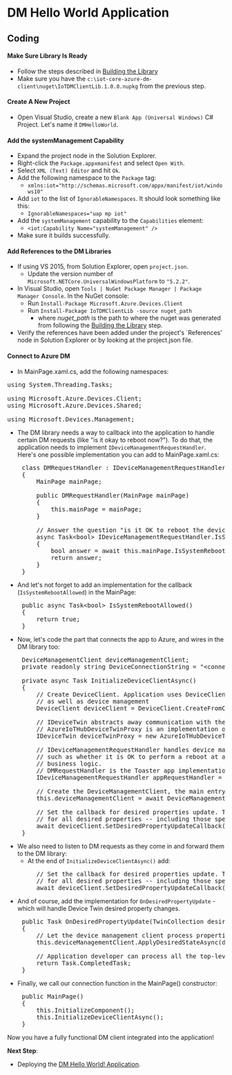 # DM Hello World Application
## Coding


#### Make Sure Library Is Ready
- Follow the steps described in [Building the Library](building-the-library.md)
- Make sure you have the `c:\iot-core-azure-dm-client\nuget\IoTDMClientLib.1.0.0.nupkg` from the previous step.

#### Create A New Project
- Open Visual Studio, create a new `Blank App (Universal Windows)` C# Project. Let's name it `DMHelloWorld`.

#### Add the systemManagement Capability
- Expand the project node in the Solution Explorer.
- Right-click the `Package.appxmanifest` and select `Open With`.
- Select `XML (Text) Editor` and hit `Ok`.
- Add the following namespace to the `Package` tag:
  - `xmlns:iot="http://schemas.microsoft.com/appx/manifest/iot/windows10"`
- Add `iot` to the list of `IgnorableNamespaces`. It should look something like this:
  - `IgnorableNamespaces="uap mp iot"`
- Add the `systemManagement` capability to the `Capabilities` element:
  - `<iot:Capability Name="systemManagement" />`
- Make sure it builds successfully.

#### Add References to the DM Libraries
- If using VS 2015, from Solution Explorer, open `project.json`.
  - Update the version number of `Microsoft.NETCore.UniversalWindowsPlatform` to `"5.2.2"`.
- In Visual Studio, open `Tools | NuGet Package Manager | Package Manager Console`. In the NuGet console:
  - Run `Install-Package Microsoft.Azure.Devices.Client`
  - Run `Install-Package IoTDMClientLib -source nuget_path`
      - where <i>nuget_path</i> is the path to where the nuget was generated from following the [Building the Library](building-the-library.md) step.
- Verify the references have been added under the project's `References' node in Solution Explorer or by looking at the project.json file.

#### Connect to Azure DM

- In MainPage.xaml.cs, add the following namespaces:
<pre>
using System.Threading.Tasks;

using Microsoft.Azure.Devices.Client;
using Microsoft.Azure.Devices.Shared;

using Microsoft.Devices.Management;
</pre>

- The DM library needs a way to callback into the application to handle certain DM requests (like "is it okay to reboot now?"). 
  To do that, the application needs to implement `IDeviceManagementRequestHandler`. Here's one possible implementation you can add to MainPage.xaml.cs:

<pre>
    class DMRequestHandler : IDeviceManagementRequestHandler
    {
        MainPage mainPage;

        public DMRequestHandler(MainPage mainPage)
        {
            this.mainPage = mainPage;
        }

        // Answer the question "is it OK to reboot the device"
        async Task&lt;bool&gt; IDeviceManagementRequestHandler.IsSystemRebootAllowed()
        {
            bool answer = await this.mainPage.IsSystemRebootAllowed();
            return answer;
        }
    }
</pre>

- And let's not forget to add an implementation for the callback (`IsSystemRebootAllowed`) in the MainPage:

<pre>
    public async Task&lt;bool&gt; IsSystemRebootAllowed()
    {
        return true;
    }
</pre>

- Now, let's code the part that connects the app to Azure, and wires in the DM library too:

<pre>
    DeviceManagementClient deviceManagementClient;
    private readonly string DeviceConnectionString = "&lt;connection string&gt;";

    private async Task InitializeDeviceClientAsync()
    {
        // Create DeviceClient. Application uses DeviceClient for telemetry messages, device twin
        // as well as device management
        DeviceClient deviceClient = DeviceClient.CreateFromConnectionString(DeviceConnectionString, TransportType.Mqtt);

        // IDeviceTwin abstracts away communication with the back-end.
        // AzureIoTHubDeviceTwinProxy is an implementation of Azure IoT Hub
        IDeviceTwin deviceTwinProxy = new AzureIoTHubDeviceTwinProxy(deviceClient);

        // IDeviceManagementRequestHandler handles device management-specific requests to the app,
        // such as whether it is OK to perform a reboot at any givem moment, according to the app 
        // business logic.
        // DMRequestHandler is the Toaster app implementation of the interface
        IDeviceManagementRequestHandler appRequestHandler = new DMRequestHandler(this);

        // Create the DeviceManagementClient, the main entry point into device management
        this.deviceManagementClient = await DeviceManagementClient.CreateAsync(deviceTwinProxy, appRequestHandler);

        // Set the callback for desired properties update. The callback will be invoked
        // for all desired properties -- including those specific to device management
        await deviceClient.SetDesiredPropertyUpdateCallback(OnDesiredPropertyUpdate, null);
    }
</pre>

- We also need to listen to DM requests as they come in and forward them to the DM library:
    - At the end of `InitializeDeviceClientAsync()` add:

<pre>
        // Set the callback for desired properties update. The callback will be invoked
        // for all desired properties -- including those specific to device management
        await deviceClient.SetDesiredPropertyUpdateCallback(OnDesiredPropertyUpdate, null);
</pre>

  - And of course, add the implementation for `OnDesiredPropertyUpdate` - which will handle Device Twin desired property changes.

<pre>
    public Task OnDesiredPropertyUpdate(TwinCollection desiredProperties, object userContext)
    {
        // Let the device management client process properties specific to device management
        this.deviceManagementClient.ApplyDesiredStateAsync(desiredProperties);

        // Application developer can process all the top-level nodes here
        return Task.CompletedTask;
    }
</pre>

- Finally, we call our connection function in the MainPage() constructor:

<pre>
    public MainPage()
    {
        this.InitializeComponent();
        this.InitializeDeviceClientAsync();
    }
</pre>

Now you have a fully functional DM client integrated into the application!

**Next Step**:

- Deploying the [DM Hello World! Application](dm-hello-world-deploying.md).

